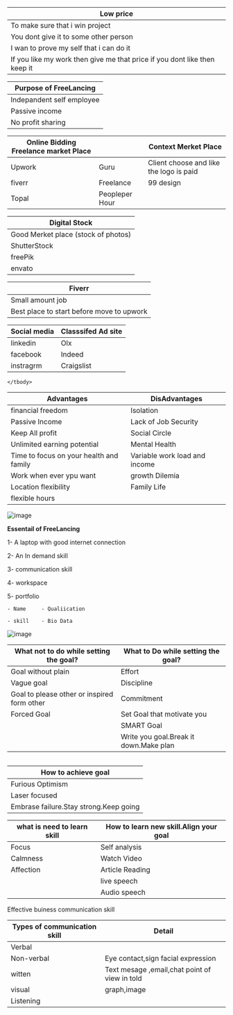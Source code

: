 
 <table>
    <thead>
      <tr>
        <th>Low price</th>
      </tr>
    </thead>
    <tbody>
        <tr>
            <td>To make sure that i win project</td>
        </tr>
        <tr>
            <td>You dont give it to some other person</td>
        </tr>
        <tr>
            <td>I wan to prove my self that i can do it</td>
        </tr>
        <tr>
            <td>If you like my work then give me that price if you dont like then keep it</td>
        </tr>
    </tbody>
  </table>
   <table>
    <thead>
      <tr>
        <th>Purpose of FreeLancing</th>
      </tr>
    </thead>
    <tbody>
        <tr>
            <td>Indepandent self employee</td>
        </tr>
        <tr>
            <td>Passive income </td>
        </tr>
        <tr>
            <td>No profit sharing</td>
        </tr>
    </tbody>
  </table>
  
   <table>
    <thead>
      <tr>
        <th>Online Bidding Freelance market Place</th>
        <th></th>
        <th>Context Merket Place</th>
      </tr>
    </thead>
    <tbody>
        <tr>
            <td>Upwork</td>
            <td>Guru</td>
            <td>Client choose and like the logo is paid</td>          
        </tr>
        <tr>
            <td>fiverr</td>
            <td>Freelance</td>
            <td>99 design</td>
        </tr>
        <tr>
            <td>Topal</td>
            <td>Peopleper Hour</td>
        </tr>
    </tbody>
  </table>
   <table>
    <thead>
      <tr>
        <th>Digital Stock</th>
      </tr>
    </thead>
    <tbody>
        <tr>
            <td>Good Merket place (stock of photos)</td>
        </tr>
        <tr>
            <td>ShutterStock</td>
        </tr>
         <tr>
           <td>freePik</td>
        </tr>
        <tr>
            <td>envato</td>
        </tr>
    </tbody>
  </table>
   <table>
    <thead>
      <tr>
        <th>Fiverr</th>
      </tr>
    </thead>
    <tbody>
        <tr>
            <td>Small amount job</td>
        </tr>
        <tr>
            <td>Best place to start before move to upwork</td>
        </tr>
    </tbody>
  </table>
     <table>
    <thead>
      <tr>
        <th>Social media</th>
        <th>Classsifed Ad site</th>
      </tr>
    </thead>
    <tbody>
        <tr>
            <td>linkedin</td>
            <td>Olx</td>
        </tr>
        <tr>
            <td>facebook</td>
            <td>Indeed</td>
        </tr>
        <tr>
            <td>instragrm</td>
            <td>Craigslist</td>
        </tr>
    </tbody>
  </table>
 <table>
    <thead>
      <tr>
        <th>Advantages</th>
        <th>DisAdvantages</th>     
      </tr>
    </thead>
    <tbody>
        <tr>
            <td>financial freedom</td>
            <td>Isolation</td>
        </tr>
        <tr>
            <td>Passive Income</td>
            <td>Lack of Job Security</td>        
        </tr>
        <tr>
            <td>Keep All profit</td>
            <td>Social Circle</td>        
        </tr>
        <tr>
            <td>Unlimited earning potential</td>
            <td>Mental Health</td>      
        </tr>
       <tr>
            <td>Time to focus on your health and family</td>
            <td>Variable work load and income</td>    
        </tr>
        <tr>
             <td>Work when ever ypu want</td>
             <td>growth Dilemia</td>
          </tr>
         <tr>
            <td>Location flexibility</td>
            <td>Family Life</td>
          </tr>
          <tr>
            <td>flexible hours</td>
        </tr>

    </tbody>
  </table>

  ![image](https://github.com/princit/FreeLancing/assets/29123911/c3785175-ec7d-4785-af35-003c5495cc1e)

 **Essentail of FreeLancing**

 1- A laptop with good internet connection
 
 2- An In demand skill
 
 3- communication skill
 
 4- workspace
 
 5- portfolio 
 
    - Name     - Qualiication
    
    - skill    - Bio Data
 ![image](https://github.com/princit/FreeLancing/assets/29123911/f63de429-101e-4948-8279-52a482dec791)
   

 </table>
     <table>
    <thead>
      <tr>
        <th>What not to do while setting the goal?</th>
        <th>What to Do while setting the goal?</th>
      </tr>
    </thead>
    <tbody>
        <tr>
            <td>Goal without plain </td>
            <td>Effort</td>
        </tr>
        <tr>
            <td>Vague goal</td>
            <td>Discipline</td>
        </tr>
        <tr>
            <td>Goal to please other or inspired form other</td>
             <td>Commitment</td>
        </tr>
        <tr>
            <td>Forced Goal</td>
            <td>Set Goal that motivate you</td>        
        </tr>
        <tr>
            <td></td>
            <td>SMART Goal</td>        
        </tr>
        <tr>
            <td></td>
            <td>Write you goal.Break it down.Make plan </td>        
        </tr>
    </tbody>
  </table>
 <table>

 <table>
    <thead>
      <tr>
        <th>How to  achieve goal</th>
      </tr>
    </thead>
    <tbody>
        <tr>
            <td>Furious Optimism</td>
        </tr>
        <tr>
            <td>Laser focused</td>
        </tr>
         <tr>
           <td>Embrase failure.Stay strong.Keep going</td>
        </tr>
    </tbody>
 </table>

  <table>
    <thead>
      <tr>
        <th>what is need to learn skill</th>
        <th>How to learn new skill.Align your goal</th>        
      </tr>
    </thead>
    <tbody>
        <tr>
            <td>Focus</td>
            <td>Self analysis</td>
        </tr>
        <tr>
            <td>Calmness</td>
            <td>Watch Video</td>
        </tr>
         <tr>
           <td>Affection</td>
           <td>Article Reading</td>
        </tr>
         <tr>
           <td></td>
           <td>live speech</td>
        </tr>
         <tr>
           <td></td>
           <td>Audio speech</td>
        </tr>
    </tbody>
  </table>
  
Effective buiness communication skill

  <table>
    <thead>
      <tr>
        <th>Types of communication skill</th>
        <th>Detail</th>        
      </tr>
    </thead>
    <tbody>
        <tr>
            <td>Verbal</td>
            <td></td>
        </tr>
        <tr>
            <td>Non-verbal</td>
            <td>Eye contact,sign facial expression</td>
        </tr>
         <tr>
           <td>witten</td>
           <td>Text mesage ,email,chat point of view in told</td>
        </tr>
         <tr>
           <td>visual</td>
           <td>graph,image</td>
        </tr>
         <tr>
           <td>Listening</td>
           <td></td>
        </tr>
    </tbody>
  </table>
